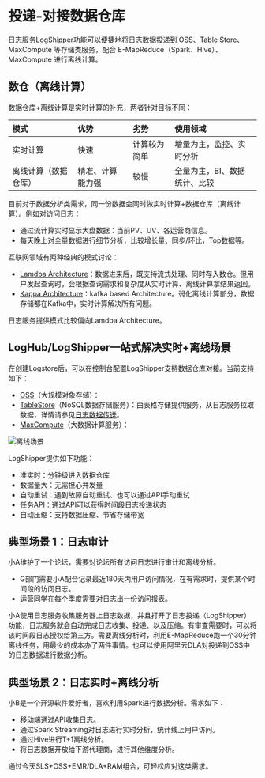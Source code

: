 # 投递-对接数据仓库

日志服务LogShipper功能可以便捷地将日志数据投递到 OSS、Table Store、MaxCompute 等存储类服务，配合 E-MapReduce（Spark、Hive）、MaxCompute 进行离线计算。

## 数仓（离线计算）

数据仓库+离线计算是实时计算的补充，两者针对目标不同：

|模式|优势|劣势|使用领域|
|:-|:-|:-|:---|
|实时计算|快速|计算较为简单|增量为主，监控、实时分析|
|离线计算（数据仓库）|精准、计算能力强|较慢|全量为主，BI、数据统计、比较|

目前对于数据分析类需求，同一份数据会同时做实时计算+数据仓库（离线计算）。例如对访问日志：

-   通过流计算实时显示大盘数据：当前PV、UV、各运营商信息。
-   每天晚上对全量数据进行细节分析，比较增长量、同步/环比，Top数据等。

互联网领域有两种经典的模式讨论：

-   [Lamdba Architecture](http://lambda-architecture.net/)：数据进来后，既支持流式处理、同时存入数仓。但用户发起查询时，会根据查询需求和复杂度从实时计算、离线计算拿结果返回。
-   [Kappa Architecture](http://milinda.pathirage.org/kappa-architecture.com/)：kafka based Architecture。弱化离线计算部分，数据存储都在Kafka中，实时计算解决所有问题。

日志服务提供模式比较偏向Lamdba Architecture。

## LogHub/LogShipper一站式解决实时+离线场景

在创建Logstore后，可以在控制台配置LogShipper支持数据仓库对接。当前支持如下：

-   [OSS](/intl.zh-CN/产品简介/什么是对象存储OSS.md)（大规模对象存储）：
-   [TableStore](/intl.zh-CN/产品简介/什么是表格存储.md)（NoSQL数据存储服务）：由表格存储提供服务，从日志服务拉取数据，详情请参见[日志数据传送]()。
-   [MaxCompute](/intl.zh-CN/产品简介/什么是MaxCompute.md)（大数据计算服务）：

![离线场景](https://static-aliyun-doc.oss-accelerate.aliyuncs.com/assets/img/zh-CN/6808449951/p32467.png)

LogShipper提供如下功能：

-   准实时：分钟级进入数据仓库
-   数据量大：无需担心并发量
-   自动重试：遇到故障自动重试、也可以通过API手动重试
-   任务API：通过API可以获得时间段日志投递状态
-   自动压缩：支持数据压缩、节省存储带宽

## 典型场景 1：日志审计

小A维护了一个论坛，需要对论坛所有访问日志进行审计和离线分析。

-   G部门需要小A配合记录最近180天内用户访问情况，在有需求时，提供某个时间段的访问日志。
-   运营同学在每个季度需要对日志出一份访问报表。

小A使用日志服务收集服务器上日志数据，并且打开了日志投递（LogShipper）功能，日志服务就会自动完成日志收集、投递、以及压缩。有审查需要时，可以将该时间段日志授权给第三方。需要离线分析时，利用E-MapReduce跑一个30分钟离线任务，用最少的成本办了两件事情。也可以使用阿里云DLA对投递到OSS中的日志数据进行数据分析。

## 典型场景 2：日志实时+离线分析

小B是一个开源软件爱好者，喜欢利用Spark进行数据分析。需求如下：

-   移动端通过API收集日志。
-   通过Spark Streaming对日志进行实时分析，统计线上用户访问。
-   通过Hive进行T+1离线分析。
-   将日志数据开放给下游代理商，进行其他维度分析。

通过今天SLS+OSS+EMR/DLA+RAM组合，可轻松应对这类需求。

